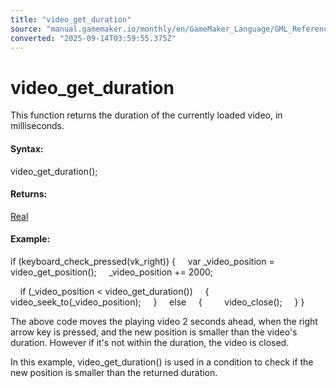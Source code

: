 ```yaml
---
title: "video_get_duration"
source: "manual.gamemaker.io/monthly/en/GameMaker_Language/GML_Reference/Drawing/Videos/video_get_duration.htm"
converted: "2025-09-14T03:59:55.375Z"
---
```


# video\_get\_duration

This function returns the duration of the currently loaded video, in milliseconds.

#### Syntax:

video\_get\_duration();

#### Returns:

[Real](../../../../../../../GameMaker_Language/GML_Overview/Data_Types.md)

#### Example:

if (keyboard\_check\_pressed(vk\_right))
{
    var \_video\_position = video\_get\_position();
    \_video\_position += 2000;

    if (\_video\_position < video\_get\_duration())
    {
        video\_seek\_to(\_video\_position);
    }
    else
    {
        video\_close();
    }
}

The above code moves the playing video 2 seconds ahead, when the right arrow key is pressed, and the new position is smaller than the video's duration. However if it's not within the duration, the video is closed.

In this example, video\_get\_duration() is used in a condition to check if the new position is smaller than the returned duration.